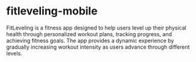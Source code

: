 # fitleveling-mobile
FitLeveling is a fitness app designed to help users level up their physical health through personalized workout plans, tracking progress, and achieving fitness goals. The app provides a dynamic experience by gradually increasing workout intensity as users advance through different levels.
